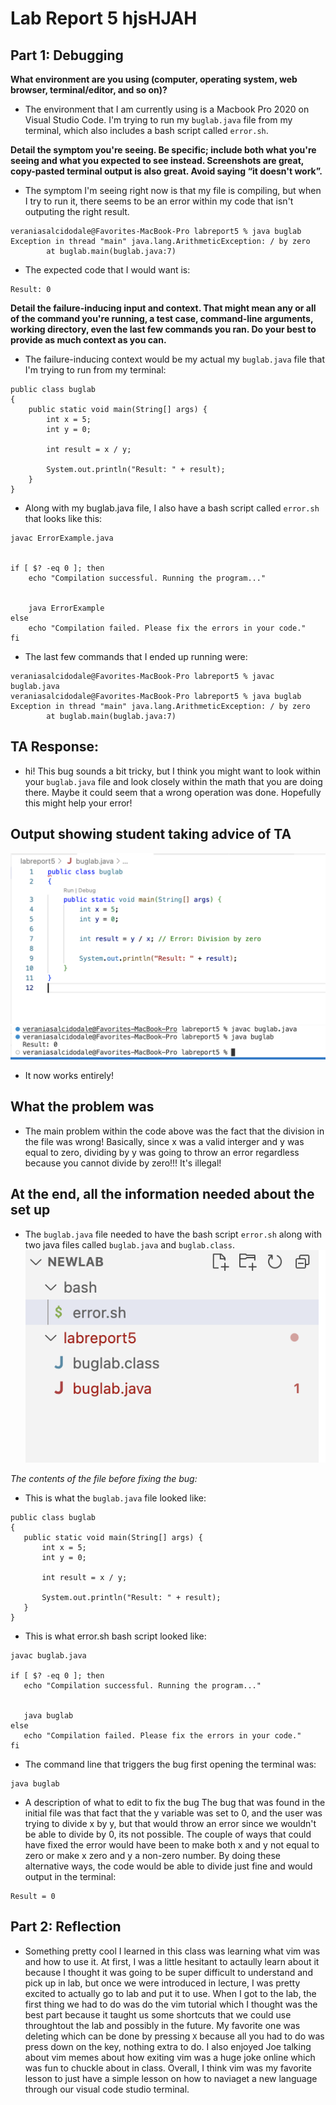 # Lab Report 5 hjsHJAH
## Part 1: Debugging
**What environment are you using (computer, operating system, web browser, terminal/editor, and so on)?**
* The environment that I am currently using is a Macbook Pro 2020 on Visual Studio Code. I'm trying to run my `buglab.java` file from my terminal, which also includes a bash script called `error.sh`.

**Detail the symptom you're seeing. Be specific; include both what you're seeing and what you expected to see instead. Screenshots are great, copy-pasted terminal output is also great. Avoid saying “it doesn't work”.**
* The symptom I'm seeing right now is that my file is compiling, but when I try to run it, there seems to be an error within my code that isn't outputing the right result.
```
veraniasalcidodale@Favorites-MacBook-Pro labreport5 % java buglab
Exception in thread "main" java.lang.ArithmeticException: / by zero
        at buglab.main(buglab.java:7)
```
* The expected code that I would want is:
```
Result: 0
```

**Detail the failure-inducing input and context. That might mean any or all of the command you're running, a test case, command-line arguments, working directory, even the last few commands you ran. Do your best to provide as much context as you can.**
* The failure-inducing context would be my actual my `buglab.java` file that I'm trying to run from my terminal:

```
public class buglab 
{
    public static void main(String[] args) {
        int x = 5;
        int y = 0;
        
        int result = x / y;
        
        System.out.println("Result: " + result);
    }
}
```
* Along with my buglab.java file, I also have a bash script called `error.sh` that looks like this:

```
javac ErrorExample.java


if [ $? -eq 0 ]; then
    echo "Compilation successful. Running the program..."
    
    
    java ErrorExample
else
    echo "Compilation failed. Please fix the errors in your code."
fi
```
* The last few commands that I ended up running were:
```
veraniasalcidodale@Favorites-MacBook-Pro labreport5 % javac buglab.java
veraniasalcidodale@Favorites-MacBook-Pro labreport5 % java buglab
Exception in thread "main" java.lang.ArithmeticException: / by zero
        at buglab.main(buglab.java:7)
```
## TA Response:
* hi! This bug sounds a bit tricky, but I think you might want to look within your `buglab.java` file and look closely within     the math that you are doing there. Maybe it could seem that a wrong operation was done.
  Hopefully this might help your error!

## Output showing student taking advice of TA
![Image](one.png)
![Image](two.png)

* It now works entirely!

## What the problem was
* The main problem within the code above was the fact that the division in the file was wrong! Basically, since x was a valid interger and y was equal to zero, dividing by y was going to throw an error regardless because you cannot divide by zero!!!
It's illegal!

## At the end, all the information needed about the set up
* The `buglab.java` file needed to have the bash script `error.sh` along with two java files called `buglab.java` and `buglab.class`.
 ![Image](three.png)
 
 *The contents of the file before fixing the bug:*
 * This is what the `buglab.java` file looked like:
 ```
 public class buglab 
{
    public static void main(String[] args) {
        int x = 5;
        int y = 0;
        
        int result = x / y; 
        
        System.out.println("Result: " + result);
    }
}

 ```
 * This is what error.sh bash script looked like:


 ```
javac buglab.java

if [ $? -eq 0 ]; then
    echo "Compilation successful. Running the program..."
    
    
    java buglab
else
    echo "Compilation failed. Please fix the errors in your code."
fi
 ```
 
 * The command line that triggers the bug first opening the terminal was:


 ```
 java buglab
 ```
 * A description of what to edit to fix the bug
The bug that was found in the initial file was that fact that the y variable was set to 0, and the user was trying to divide x by y, but that would throw an error since we wouldn't be able to divide by 0, its not possible. The couple of ways that could have fixed the error would have been to make both x and y not equal to zero or make x zero and y a non-zero number. By doing these alternative ways, the code would be able to divide just fine and would output in the terminal:
 ```
 Result = 0
 ```

## Part 2: Reflection
* Something pretty cool I learned in this class was learning what vim was and how to use it. At first, I was a little hesitant to actaully learn about it because I thought it was going to be super difficult to understand and pick up in lab, but once we were introduced in lecture, I was pretty excited to actually go to lab and put it to use. When I got to the lab, the first thing we had to do was do the vim tutorial which I thought was the best part because it taught us some shortcuts that we could use throughtout the lab and possibly in the future. My favorite one was deleting which can be done by pressing `X` because all you had to do was press down on the key, nothing extra to do. I also enjoyed Joe talking about vim memes about how exiting vim was a huge joke online which was fun to chuckle about in class. Overall, I think vim was my favorite lesson to just have a simple lesson on how to naviaget a new language through our visual code studio terminal.

